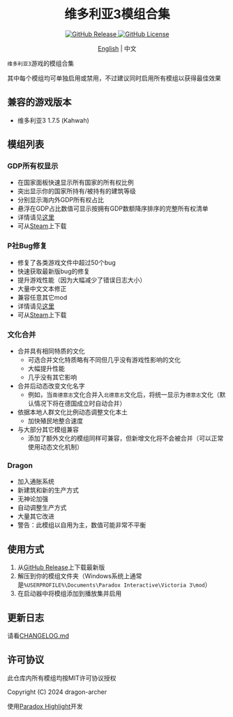 <h1 align="center">维多利亚3模组合集</h1>

<p align="center">
	<a href="https://github.com/dragon-archer/vic3-mods/releases/latest">
		<img src="https://img.shields.io/github/v/release/dragon-archer/vic3-mods" alt="GitHub Release">
	</a>
	<a href="https://github.com/dragon-archer/vic3-mods/blob/main/LICENSE">
		<img src="https://img.shields.io/github/license/dragon-archer/vic3-mods" alt="GitHub License">
	</a>
</p>

<p align="center"><a href="README.md">English</a> | 中文</p>

`维多利亚3`游戏的模组合集

其中每个模组均可单独启用或禁用，不过建议同时启用所有模组以获得最佳效果

## 兼容的游戏版本

- 维多利亚3 1.7.5 (Kahwah)

## 模组列表

### GDP所有权显示

- 在国家面板快速显示所有国家的所有权比例
- 突出显示你的国家所持有/被持有的建筑等级
- 分别显示海内外GDP所有权占比
- 悬浮在GDP占比数值可显示按拥有GDP数额降序排序的完整所有权清单
- 详情请见[这里](GDP%20Ownership%20Display/README.zh.md)
- 可从[Steam](https://steamcommunity.com/sharedfiles/filedetails/?id=3290552216)上下载

### P社Bug修复

- 修复了各类游戏文件中超过50个bug
- 快速获取最新版bug的修复
- 提升游戏性能（因为大幅减少了错误日志大小）
- 大量中文文本修正
- 兼容任意其它mod
- 详情请见[这里](Paradox%20Bug%20Fix/README.zh.md)
- 可从[Steam](https://steamcommunity.com/sharedfiles/filedetails/?id=3277665729)上下载

### 文化合并

- 合并具有相同特质的文化
	- 可选合并文化特质略有不同但几乎没有游戏性影响的文化
	- 大幅提升性能
	- 几乎没有其它影响
- 合并后动态改变文化名字
	- 例如，当`南德意志`文化合并入`北德意志`文化后，将统一显示为`德意志`文化（默认情况下将在德国成立时自动合并）
- 依据本地人群文化比例动态调整文化本土
	- 加快殖民地整合速度
- 与大部分其它模组兼容
	- 添加了额外文化的模组同样可兼容，但新增文化将不会被合并（可以正常使用动态文化机制）

### Dragon

- 加入通胀系统
- 新建筑和新的生产方式
- 无神论加强
- 自动调整生产方式
- 大量其它改进
- 警告：此模组以自用为主，数值可能非常不平衡

## 使用方式

1. 从[GitHub Release](https://github.com/dragon-archer/vic3-mods/releases/latest)上下载最新版
2. 解压到你的模组文件夹（Windows系统上通常是`%USERPROFILE%\Documents\Paradox Interactive\Victoria 3\mod`）
3. 在启动器中将模组添加到播放集并启用


## 更新日志

请看[CHANGELOG.md](CHANGELOG.md)

## 许可协议

此仓库内所有模组均按MIT许可协议授权

Copyright (C) 2024 dragon-archer

使用[Paradox Highlight](https://github.com/dragon-archer/paradox-highlight.git)开发
